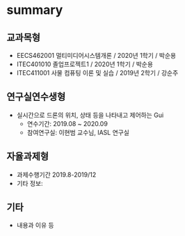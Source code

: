 # summary

## 교과목형
- EECS462001 멀티미디어시스템개론 / 2020년 1학기 / 박순용
- ITEC401010 졸업프로젝트1 / 2020년 1학기 / 박순용
- ITEC411001 사물 컴퓨팅 이론 및 실습 / 2019년 2학기 / 강순주

## 연구실연수생형
- 실시간으로 드론의 위치, 상태 등을 나타내고 제어하는 Gui
  - 연수기간: 2019.08 ~ 2020.09 
  - 참여연구실: 이현범 교수님, IASL 연구실

## 자율과제형
- 과제수행기간 2019.8-2019/12
- 기타 정보:

## 기타
- 내용과 이유 등
